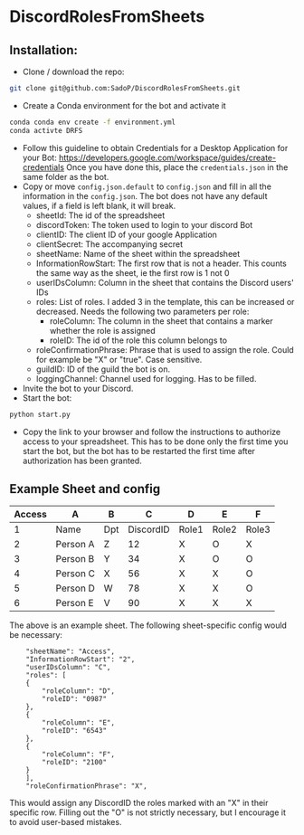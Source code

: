 # DiscordRolesFromSheets

## Installation:
- Clone / download the repo:
```bash
git clone git@github.com:SadoP/DiscordRolesFromSheets.git
```
- Create a Conda environment for the bot and activate it
```bash
conda conda env create -f environment.yml
conda activte DRFS
```
- Follow this guideline to obtain Credentials for a Desktop Application for your Bot:
https://developers.google.com/workspace/guides/create-credentials
Once you have done this, place the `credentials.json` in the same folder as the bot.
- Copy or move `config.json.default` to `config.json` and fill in all the information in the `config.json`. The bot does not have any default values, if a field is left blank, it will break.
    - sheetId: The id of the spreadsheet
    - discordToken: The token used to login to your discord Bot
    - clientID: The client ID of your google Application
    - clientSecret: The accompanying secret
    - sheetName: Name of the sheet within the spreadsheet
    - InformationRowStart: The first row that is not a header.
      This counts the same way as the sheet, ie the first row is 1 not 0
    - userIDsColumn:
      Column in the sheet that contains the Discord users' IDs
    - roles: List of roles.
      I added 3 in the template, this can be increased or decreased.
      Needs the following two parameters per role:
        - roleColumn: The column in the sheet that contains a marker whether the role is assigned
        - roleID: The id of the role this column belongs to
    - roleConfirmationPhrase: Phrase that is used to assign the role. Could for example be "X" or "true".
      Case sensitive.
    - guildID: ID of the guild the bot is on.
    - loggingChannel: Channel used for logging. Has to be filled.
- Invite the bot to your Discord. 
- Start the bot:
 ```bash
 python start.py
 ```
- Copy the link to your browser and follow the instructions to authorize access to your spreadsheet.
  This has to be done only the first time you start the bot, but the bot has to be restarted the first time after authorization has been granted.

## Example Sheet and config
| Access | A        | B   | C         | D     | E     | F     |
|--------|----------|-----|-----------|-------|-------|-------|
| 1      | Name     | Dpt | DiscordID | Role1 | Role2 | Role3 |
| 2      | Person A | Z   | 12        | X     | O     | X     |
| 3      | Person B | Y   | 34        | X     | O     | O     |
| 4      | Person C | X   | 56        | X     | X     | O     |
| 5      | Person D | W   | 78        | X     | X     | O     |
| 6      | Person E | V   | 90        | X     | X     | X     |

The above is an example sheet.
The following sheet-specific config would be necessary:
```
    "sheetName": "Access",
    "InformationRowStart": "2",
    "userIDsColumn": "C",
    "roles": [
    {
        "roleColumn": "D",
        "roleID": "0987"
    },
    {
        "roleColumn": "E",
        "roleID": "6543"
    },
    {
        "roleColumn": "F",
        "roleID": "2100"
    }
    ],
    "roleConfirmationPhrase": "X",
```
This would assign any DiscordID the roles marked with an "X" in their specific row.
Filling out the "O" is not strictly necessary, but I encourage it to avoid user-based mistakes.
